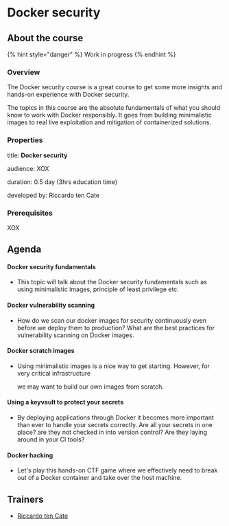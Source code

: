 # Docker security

## About the course

{% hint style="danger" %}
Work in progress
{% endhint %}

### Overview

The Docker security course is a great course to get some more insights and hands-on experience with Docker security.

The topics in this course are the absolute fundamentals of what you should know to work with Docker responsibly. It goes from building minimalistic images to real live exploitation and mitigation of containerized solutions.

### Properties

title: **Docker security**

audience: XOX

duration: 0.5 day \(3hrs education time\)

developed by: Riccardo ten Cate

### Prerequisites

XOX

## Agenda

#### Docker security fundamentals

* This topic will talk about the Docker security fundamentals such as using minimalistic images, principle of least privilege etc.

#### Docker vulnerability scanning

* How do we scan our docker images for security continuously even before we deploy them to production? What are the best practices for vulnerability scanning on Docker images.

#### Docker scratch images

* Using minimalistic images is a nice way to get starting. However, for very critical infrastructure

  we may want to build our own images from scratch.

#### Using a keyvault to protect your secrets

* By deploying applications through Docker it becomes more important than ever to handle your secrets correctly. Are all your secrets in one place? are they not checked in into version control? Are they laying around in your CI tools?

#### Docker hacking

* Let's play this hands-on CTF game where we effectively need to break out of a Docker container and take over the host machine.

## Trainers

* [Riccardo ten Cate](../trainers/riccardo-ten-cate.md)

